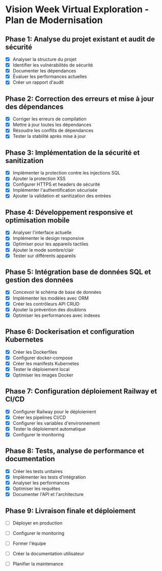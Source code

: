 # Vision Week Virtual Exploration - Plan de Modernisation

## Phase 1: Analyse du projet existant et audit de sécurité
- [x] Analyser la structure du projet
- [x] Identifier les vulnérabilités de sécurité
- [x] Documenter les dépendances
- [x] Évaluer les performances actuelles
- [x] Créer un rapport d'audit

## Phase 2: Correction des erreurs et mise à jour des dépendances
- [x] Corriger les erreurs de compilation
- [x] Mettre à jour toutes les dépendances
- [x] Résoudre les conflits de dépendances
- [x] Tester la stabilité après mise à jour

## Phase 3: Implémentation de la sécurité et sanitization
- [x] Implémenter la protection contre les injections SQL
- [x] Ajouter la protection XSS
- [x] Configurer HTTPS et headers de sécurité
- [x] Implémenter l'authentification sécurisée
- [x] Ajouter la validation et sanitization des entrées

## Phase 4: Développement responsive et optimisation mobile
- [x] Analyser l'interface actuelle
- [x] Implémenter le design responsive
- [x] Optimiser pour les appareils tactiles
- [x] Ajouter le mode sombre/clair
- [x] Tester sur différents appareils

## Phase 5: Intégration base de données SQL et gestion des données
- [x] Concevoir le schéma de base de données
- [x] Implémenter les modèles avec ORM
- [x] Créer les contrôleurs API CRUD
- [x] Ajouter la prévention des doublons
- [x] Optimiser les performances avec indexes

## Phase 6: Dockerisation et configuration Kubernetes
- [x] Créer les Dockerfiles
- [x] Configurer docker-compose
- [x] Créer les manifests Kubernetes
- [x] Tester le déploiement local
- [x] Optimiser les images Docker

## Phase 7: Configuration déploiement Railway et CI/CD
- [x] Configurer Railway pour le déploiement
- [x] Créer les pipelines CI/CD
- [x] Configurer les variables d'environnement
- [x] Tester le déploiement automatique
- [x] Configurer le monitoring

## Phase 8: Tests, analyse de performance et documentation
- [x] Créer les tests unitaires
- [x] Implémenter les tests d'intégration
- [x] Analyser les performances
- [x] Optimiser les requêtes
- [x] Documenter l'API et l'architecture

## Phase 9: Livraison finale et déploiement
- [ ] Déployer en production
- [ ] Configurer le monitoring
- [ ] Former l'équipe
- [ ] Créer la documentation utilisateur
- [ ] Planifier la maintenance

